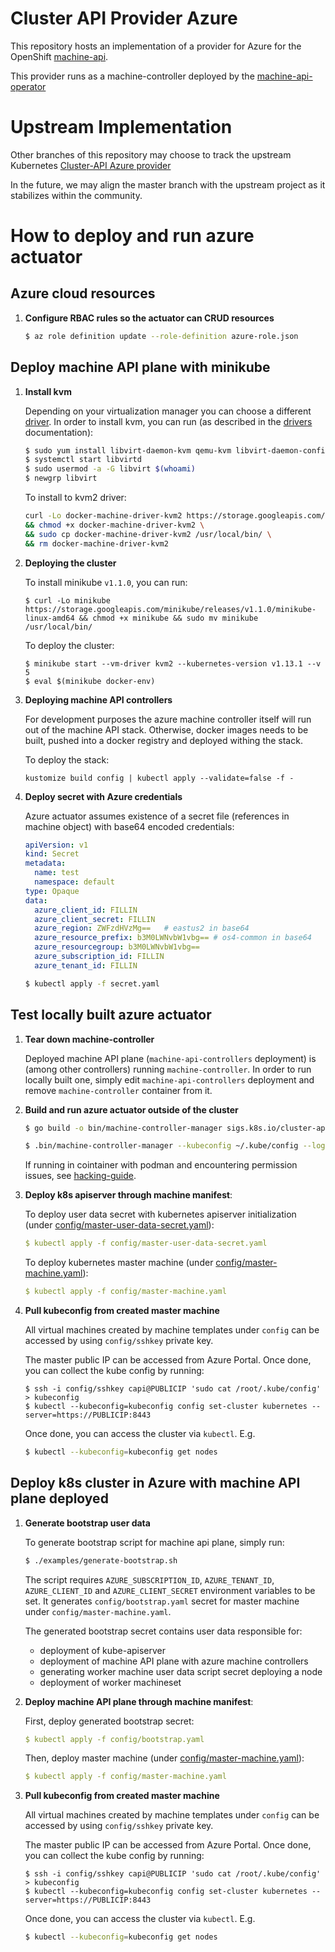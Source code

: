 # Cluster API Provider Azure

This repository hosts an implementation of a provider for Azure for the
OpenShift [machine-api](https://github.com/openshift/cluster-api).

This provider runs as a machine-controller deployed by the
[machine-api-operator](https://github.com/openshift/machine-api-operator)

# Upstream Implementation
Other branches of this repository may choose to track the upstream
Kubernetes [Cluster-API Azure provider](https://github.com/kubernetes-sigs/cluster-api-provider-azure/)

In the future, we may align the master branch with the upstream project as it
stabilizes within the community.

# How to deploy and run azure actuator

## Azure cloud resources

1. **Configure RBAC rules so the actuator can CRUD resources**

    ```sh
    $ az role definition update --role-definition azure-role.json
    ```

## Deploy machine API plane with minikube

1. **Install kvm**

    Depending on your virtualization manager you can choose a different [driver](https://github.com/kubernetes/minikube/blob/master/docs/drivers.md).
    In order to install kvm, you can run (as described in the [drivers](https://github.com/kubernetes/minikube/blob/master/docs/drivers.md#kvm2-driver) documentation):

    ```sh
    $ sudo yum install libvirt-daemon-kvm qemu-kvm libvirt-daemon-config-network
    $ systemctl start libvirtd
    $ sudo usermod -a -G libvirt $(whoami)
    $ newgrp libvirt
    ```

    To install to kvm2 driver:

    ```sh
    curl -Lo docker-machine-driver-kvm2 https://storage.googleapis.com/minikube/releases/latest/docker-machine-driver-kvm2 \
    && chmod +x docker-machine-driver-kvm2 \
    && sudo cp docker-machine-driver-kvm2 /usr/local/bin/ \
    && rm docker-machine-driver-kvm2
    ```

2. **Deploying the cluster**

    To install minikube `v1.1.0`, you can run:

    ```sg
    $ curl -Lo minikube https://storage.googleapis.com/minikube/releases/v1.1.0/minikube-linux-amd64 && chmod +x minikube && sudo mv minikube /usr/local/bin/
    ```

    To deploy the cluster:

    ```
    $ minikube start --vm-driver kvm2 --kubernetes-version v1.13.1 --v 5
    $ eval $(minikube docker-env)
    ```

3. **Deploying machine API controllers**

    For development purposes the azure machine controller itself will run out of the machine API stack.
    Otherwise, docker images needs to be built, pushed into a docker registry and deployed withing the stack.

    To deploy the stack:
    ```
    kustomize build config | kubectl apply --validate=false -f -
    ```

4. **Deploy secret with Azure credentials**

   Azure actuator assumes existence of a secret file (references in machine object) with base64 encoded credentials:

   ```yaml
   apiVersion: v1
   kind: Secret
   metadata:
     name: test
     namespace: default
   type: Opaque
   data:
     azure_client_id: FILLIN
     azure_client_secret: FILLIN
     azure_region: ZWFzdHVzMg==   # eastus2 in base64
     azure_resource_prefix: b3M0LWNvbW1vbg== # os4-common in base64
     azure_resourcegroup: b3M0LWNvbW1vbg==
     azure_subscription_id: FILLIN
     azure_tenant_id: FILLIN
   ```

   ```sh
   $ kubectl apply -f secret.yaml
   ```

## Test locally built azure actuator

1. **Tear down machine-controller**

   Deployed machine API plane (`machine-api-controllers` deployment) is (among other
   controllers) running `machine-controller`. In order to run locally built one,
   simply edit `machine-api-controllers` deployment and remove `machine-controller` container from it.

1. **Build and run azure actuator outside of the cluster**

   ```sh
   $ go build -o bin/machine-controller-manager sigs.k8s.io/cluster-api-provider-azure/cmd/manager
   ```

   ```sh
   $ .bin/machine-controller-manager --kubeconfig ~/.kube/config --logtostderr -v 5 -alsologtostderr
   ```
    If running in cointainer with podman and encountering permission issues, see [hacking-guide](https://github.com/openshift/machine-api-operator/blob/master/docs/dev/hacking-guide.md#troubleshooting-make-targets).

1. **Deploy k8s apiserver through machine manifest**:

   To deploy user data secret with kubernetes apiserver initialization (under [config/master-user-data-secret.yaml](config/master-user-data-secret.yaml)):

   ```yaml
   $ kubectl apply -f config/master-user-data-secret.yaml
   ```

   To deploy kubernetes master machine (under [config/master-machine.yaml](config/master-machine.yaml)):

   ```yaml
   $ kubectl apply -f config/master-machine.yaml
   ```

1. **Pull kubeconfig from created master machine**

   All virtual machines created by machine templates under `config` can be
   accessed by using `config/sshkey` private key.

   The master public IP can be accessed from Azure Portal. Once done, you
   can collect the kube config by running:

   ```
   $ ssh -i config/sshkey capi@PUBLICIP 'sudo cat /root/.kube/config' > kubeconfig
   $ kubectl --kubeconfig=kubeconfig config set-cluster kubernetes --server=https://PUBLICIP:8443
   ```

   Once done, you can access the cluster via `kubectl`. E.g.

   ```sh
   $ kubectl --kubeconfig=kubeconfig get nodes
   ```

## Deploy k8s cluster in Azure with machine API plane deployed

1. **Generate bootstrap user data**

   To generate bootstrap script for machine api plane, simply run:

   ```sh
   $ ./examples/generate-bootstrap.sh
   ```

   The script requires `AZURE_SUBSCRIPTION_ID`, `AZURE_TENANT_ID`, `AZURE_CLIENT_ID` and `AZURE_CLIENT_SECRET` environment variables to be set.
   It generates `config/bootstrap.yaml` secret for master machine
   under `config/master-machine.yaml`.

   The generated bootstrap secret contains user data responsible for:
   - deployment of kube-apiserver
   - deployment of machine API plane with azure machine controllers
   - generating worker machine user data script secret deploying a node
   - deployment of worker machineset

1. **Deploy machine API plane through machine manifest**:

   First, deploy generated bootstrap secret:

   ```yaml
   $ kubectl apply -f config/bootstrap.yaml
   ```

   Then, deploy master machine (under [config/master-machine.yaml](config/master-machine.yaml)):

   ```yaml
   $ kubectl apply -f config/master-machine.yaml
   ```

1. **Pull kubeconfig from created master machine**

   All virtual machines created by machine templates under `config` can be
   accessed by using `config/sshkey` private key.

   The master public IP can be accessed from Azure Portal. Once done, you
   can collect the kube config by running:

   ```
   $ ssh -i config/sshkey capi@PUBLICIP 'sudo cat /root/.kube/config' > kubeconfig
   $ kubectl --kubeconfig=kubeconfig config set-cluster kubernetes --server=https://PUBLICIP:8443
   ```

   Once done, you can access the cluster via `kubectl`. E.g.

   ```sh
   $ kubectl --kubeconfig=kubeconfig get nodes
   ```
